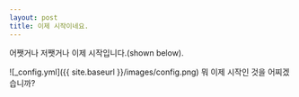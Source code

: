 ```yaml
---
layout: post
title: 이제 시작이네요.
---
```


어쨋거나 저쨋거나 이제 시작입니다.(shown below).

![_config.yml]({{ site.baseurl }}/images/config.png)
뭐 이제 시작인 것을 어찌겠습니까? 
